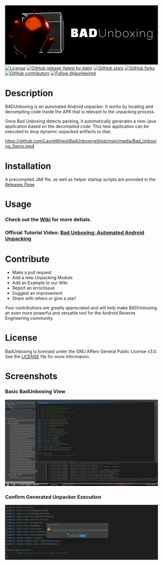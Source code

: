 ![BadUnboxing logo](https://github.com/LaurieWired/BadUnboxing/blob/main/media/bad_unboxing_logo.png)
[![License](https://img.shields.io/badge/License-AGPL%20v3-blue.svg)](https://www.gnu.org/licenses/agpl-3.0)
[![GitHub release (latest by date)](https://img.shields.io/github/v/release/LaurieWired/BadUnboxing)](https://github.com/LaurieWired/BadUnboxing/releases)
[![GitHub stars](https://img.shields.io/github/stars/LaurieWired/BadUnboxing)](https://github.com/LaurieWired/BadUnboxing/stargazers)
[![GitHub forks](https://img.shields.io/github/forks/LaurieWired/BadUnboxing)](https://github.com/LaurieWired/BadUnboxing/network/members)
[![GitHub contributors](https://img.shields.io/github/contributors/LaurieWired/BadUnboxing)](https://github.com/LaurieWired/BadUnboxing/graphs/contributors)
[![Follow @lauriewired](https://img.shields.io/twitter/follow/lauriewired?style=social)](https://twitter.com/lauriewired)

# Description

BADUnboxing is an automated Android unpacker. It works by locating and decompiling code inside the APK that is relevant to the unpacking process. 

Once Bad Unboxing detects packing, it automatically generates a new Java application based on the decompiled code. This new application can be executed to drop dynamic unpacked artifacts to disk.

https://github.com/LaurieWired/BadUnboxing/blob/main/media/Bad_Unboxing_Demo.mp4


# Installation

A precompiled JAR file, as well as helper startup scripts are provided in the [Releases Page](https://github.com/LaurieWired/BadUnboxing/releases/)


# Usage

### Check out the **[Wiki](https://github.com/LaurieWired/BadUnboxing/wiki)** for more detials.

### Official Tutorial Video: [Bad Unboxing: Automated Android Unpacking](https://www.youtube.com/watch?v=8GbV3RWVo4A)


# Contribute
- Make a pull request
- Add a new Unpacking Module
- Add an Example to our Wiki
- Report an error/issue
- Suggest an improvement
- Share with others or give a star!

Your contributions are greatly appreciated and will help make BADUnboxing an even more powerful and versatile tool for the Android Reverse Engineering community.

# License

BadUnboxing is licensed under the GNU Affero General Public License v3.0. See the [LICENSE](https://www.gnu.org/licenses/agpl-3.0) file for more information.

# Screenshots

### Basic BadUnboxing View
![BadUnboxingMainWindow](https://github.com/LaurieWired/BadUnboxing/blob/main/media/Main_Window.png)

### Confirm Generated Unpacker Execution
![BadUnboxingUnpackerExecution](https://github.com/LaurieWired/BadUnboxing/blob/main/media/confirm_execution.png)
